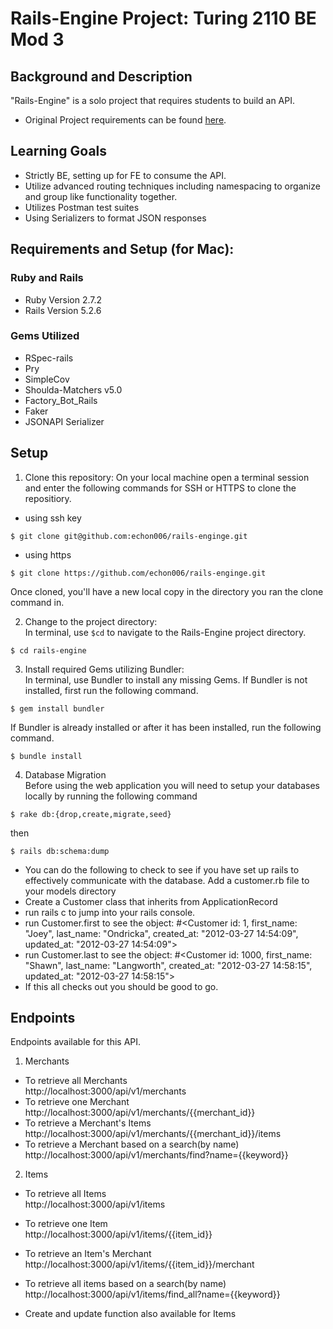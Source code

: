# Rails-Engine Project: Turing 2110 BE Mod 3

## Background and Description

"Rails-Engine" is a solo project that requires students to build an API.
- Original Project requirements can be found [here](https://backend.turing.edu/module3/projects/rails_engine_lite/requirements).


## Learning Goals
- Strictly BE, setting up for FE to consume the API.
- Utilize advanced routing techniques including namespacing to organize and group like functionality together.
- Utilizes Postman test suites
- Using Serializers to format JSON responses

## Requirements and Setup (for Mac):

### Ruby and Rails
- Ruby Version 2.7.2
- Rails Version 5.2.6

### Gems Utilized
- RSpec-rails
- Pry
- SimpleCov
- Shoulda-Matchers v5.0
- Factory_Bot_Rails
- Faker
- JSONAPI Serializer

## Setup
1. Clone this repository:
On your local machine open a terminal session and enter the following commands for SSH or HTTPS to clone the repositiory.


- using ssh key <br>
```shell
$ git clone git@github.com:echon006/rails-enginge.git
```

- using https <br>
```shell
$ git clone https://github.com/echon006/rails-enginge.git
```

Once cloned, you'll have a new local copy in the directory you ran the clone command in.

2. Change to the project directory:<br>
In terminal, use `$cd` to navigate to the Rails-Engine project directory.

```shell
$ cd rails-engine
```

3. Install required Gems utilizing Bundler: <br>
In terminal, use Bundler to install any missing Gems. If Bundler is not installed, first run the following command.

```shell
$ gem install bundler
```

If Bundler is already installed or after it has been installed, run the following command.

```shell
$ bundle install
```


4. Database Migration<br>
Before using the web application you will need to setup your databases locally by running the following command

```shell
$ rake db:{drop,create,migrate,seed}
```
then
```shell
$ rails db:schema:dump
```
- You can do the following to check to see if you have set up rails to effectively communicate with the database.
Add a customer.rb file to your models directory
- Create a Customer class that inherits from ApplicationRecord
- run rails c to jump into your rails console.
- run Customer.first to see the object: #<Customer id: 1, first_name: "Joey", last_name: "Ondricka", created_at: "2012-03-27 14:54:09", updated_at: "2012-03-27 14:54:09">
- run Customer.last to see the object: #<Customer id: 1000, first_name: "Shawn", last_name: "Langworth", created_at: "2012-03-27 14:58:15", updated_at: "2012-03-27 14:58:15">
- If this all checks out you should be good to go.


## Endpoints
Endpoints available for this API.

1. Merchants
- To retrieve all Merchants<br>
http://localhost:3000/api/v1/merchants
- To retrieve one Merchant<br>
http://localhost:3000/api/v1/merchants/{{merchant_id}}
- To retrieve a Merchant's Items<br>
http://localhost:3000/api/v1/merchants/{{merchant_id}}/items
- To retrieve a Merchant based on a search(by name)<br>
http://localhost:3000/api/v1/merchants/find?name={{keyword}}


2. Items
- To retrieve all Items<br>
http://localhost:3000/api/v1/items
- To retrieve one Item<br>
http://localhost:3000/api/v1/items/{{item_id}}
- To retrieve an Item's Merchant<br>
http://localhost:3000/api/v1/items/{{item_id}}/merchant
- To retrieve all items based on a search(by name)<br>
http://localhost:3000/api/v1/items/find_all?name={{keyword}}

- Create and update function also available for Items
